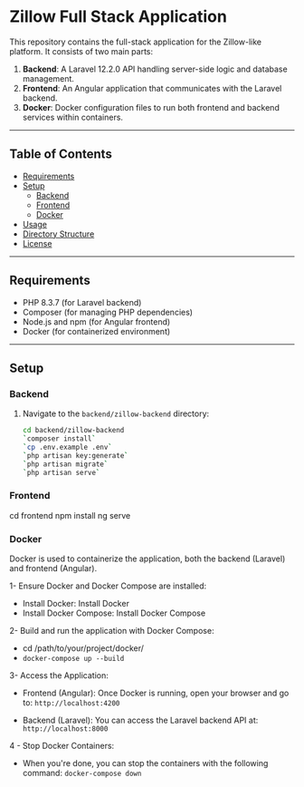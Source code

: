# Zillow Full Stack Application

This repository contains the full-stack application for the Zillow-like platform. It consists of two main parts:

1. **Backend**: A Laravel 12.2.0 API handling server-side logic and database management.
2. **Frontend**: An Angular application that communicates with the Laravel backend.
3. **Docker**: Docker configuration files to run both frontend and backend services within containers.

---

## Table of Contents

- [Requirements](#requirements)
- [Setup](#setup)
  - [Backend](#backend)
  - [Frontend](#frontend)
  - [Docker](#docker)
- [Usage](#usage)
- [Directory Structure](#directory-structure)
- [License](#license)

---

## Requirements

- PHP 8.3.7 (for Laravel backend)
- Composer (for managing PHP dependencies)
- Node.js and npm (for Angular frontend)
- Docker (for containerized environment)

---

## Setup

### Backend

1. Navigate to the `backend/zillow-backend` directory:
   ```bash
   cd backend/zillow-backend
   `composer install`
   `cp .env.example .env`
   `php artisan key:generate`
   `php artisan migrate`
   `php artisan serve`
   ```

### Frontend

cd frontend
npm install
ng serve

### Docker

Docker is used to containerize the application, both the backend (Laravel) and frontend (Angular).

1- Ensure Docker and Docker Compose are installed:

- Install Docker: Install Docker
- Install Docker Compose: Install Docker Compose

2- Build and run the application with Docker Compose:

- cd /path/to/your/project/docker/
- `docker-compose up --build`

3- Access the Application:

- Frontend (Angular): Once Docker is running, open your browser and go to: `http://localhost:4200`

- Backend (Laravel): You can access the Laravel backend API at: `http://localhost:8000`

4 - Stop Docker Containers:

- When you're done, you can stop the containers with the following command:
  `docker-compose down`
